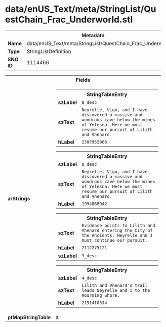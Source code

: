 <h1>data/enUS_Text/meta/StringList/QuestChain_Frac_Underworld.stl</h1><table><tr><th colspan="100%">Metadata</th></tr><tr><td><b>Name</b></td><td>data/enUS_Text/meta/StringList/QuestChain_Frac_Underworld.stl</td></tr><tr><td><b>Type</b></td><td>StringListDefinition</td></tr><tr><td><b>SNO ID</b></td><td>1114466</td></tr></table>

<table><tr><th colspan="100%">Fields</th></tr><tr><td><b>arStrings</b></td><td><table><tr><th colspan="100%">StringTableEntry</th></tr><tr><td><b>szLabel</b></td><td><code>8_desc</code></td></tr><tr><td><b>szText</b></td><td><code>Neyrelle, Vigo, and I have discovered a massive and wondrous cave below the mines of Yelesna. Here we must resume our pursuit of Lilith and Vhenard.</code></td></tr><tr><td><b>hLabel</b></td><td><code>2307952086</code></td></tr></table>


<table><tr><th colspan="100%">StringTableEntry</th></tr><tr><td><b>szLabel</b></td><td><code>0_desc</code></td></tr><tr><td><b>szText</b></td><td><code>Neyrelle, Vigo, and I have discovered a massive and wondrous cave below the mines of Yelesna. Here we must resume our pursuit of Lilith and Vhenard.</code></td></tr><tr><td><b>hLabel</b></td><td><code>1994868942</code></td></tr></table>


<table><tr><th colspan="100%">StringTableEntry</th></tr><tr><td><b>szText</b></td><td><code>Evidence points to Lilith and Vhenard entering the City of the Ancients. Neyrelle and I must continue our pursuit.</code></td></tr><tr><td><b>hLabel</b></td><td><code>2112275121</code></td></tr><tr><td><b>szLabel</b></td><td><code>3_desc</code></td></tr></table>


<table><tr><th colspan="100%">StringTableEntry</th></tr><tr><td><b>szLabel</b></td><td><code>4_desc</code></td></tr><tr><td><b>szText</b></td><td><code>Lilith and Vhenard's trail leads Neyrelle and I to the Mourning Shore.</code></td></tr><tr><td><b>hLabel</b></td><td><code>2151410514</code></td></tr></table>


</td></tr><tr><td><b>ptMapStringTable</b></td><td><code>0</code></td></tr></table>

